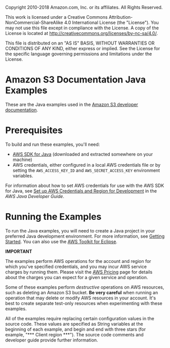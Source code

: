   Copyright 2010-2018 Amazon.com, Inc. or its affiliates. All Rights Reserved.

   This work is licensed under a Creative Commons Attribution-NonCommercial-ShareAlike 4.0
   International License (the "License"). You may not use this file except in compliance with the
   License. A copy of the License is located at http://creativecommons.org/licenses/by-nc-sa/4.0/.

   This file is distributed on an "AS IS" BASIS, WITHOUT WARRANTIES OR CONDITIONS OF ANY KIND,
   either express or implied. See the License for the specific language governing permissions and
   limitations under the License.



Amazon S3 Documentation Java Examples
==============================================


These are the Java examples used in the [Amazon S3 developer documentation](https://docs.aws.amazon.com/AmazonS3/latest/dev/Welcome.html).

Prerequisites
=============

To build and run these examples, you'll need:

* [AWS SDK for Java](https://aws.amazon.com/sdk-for-java/) (downloaded and extracted somewhere on
  your machine)
* AWS credentials, either configured in a local AWS credentials file or by setting the
  ``AWS_ACCESS_KEY_ID`` and ``AWS_SECRET_ACCESS_KEY`` environment variables.

For information about how to set AWS credentials for use with the AWS SDK for Java,
see [Set up AWS Credentials and Region for Development](https://docs.aws.amazon.com/sdk-for-java/v1/developer-guide/setup-credentials.html) in the *AWS
Java Developer Guide*.

Running the Examples
====================

To run the Java examples, you will need to create a Java project in your preferred Java development environment.
For more information, see [Getting Started](https://docs.aws.amazon.com/sdk-for-java/v1/developer-guide/getting-started.html). You can also use the
[AWS Toolkit for Eclipse](https://docs.aws.amazon.com/toolkit-for-eclipse/v1/user-guide/welcome.html).

**IMPORTANT**

   The examples perform AWS operations for the account and region for which you've specified
   credentials, and you may incur AWS service charges by running them. Please visit the [AWS Pricing](https://aws.amazon.com/pricing/) page for details about the charges you can
   expect for a given service and operation.

   Some of these examples perform *destructive* operations on AWS resources, such as deleting an
   Amazon S3 bucket. **Be very careful** when running an operation that
   may delete or modify AWS resources in your account. It's best to create separate test-only
   resources when experimenting with these examples.

All of the examples require replacing certain configuration values in the source code. These values
are specified as String variables at the beginning of each example, and begin and end with three stars
(for example, "\*\*\* Client region \*\*\*"). The source code comments and developer guide provide
further information.
